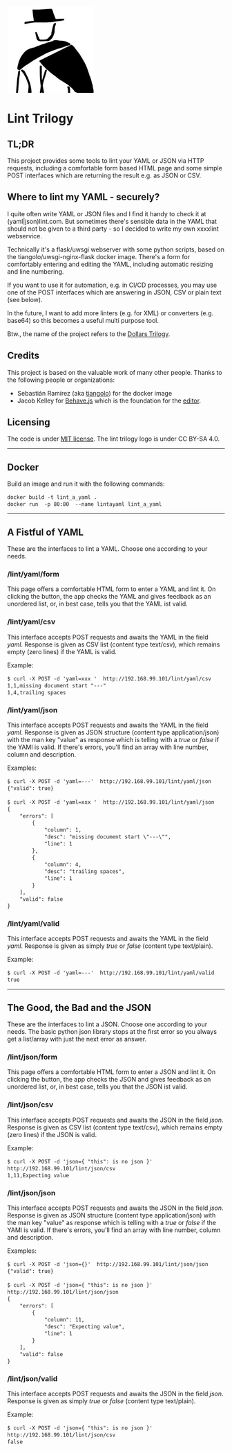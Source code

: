 
![Lint Trilogy Logo](Lint_Trilogy_200px.jpg)

# Lint Trilogy

## TL;DR
This project provides some tools to lint your YAML or JSON via HTTP requests, including a comfortable form based HTML page and some simple POST interfaces which are returning the result e.g. as JSON or CSV.

## Where to lint my YAML - securely?
I quite often write YAML or JSON  files and I find it handy to check it at (yaml|json)lint.com. But sometimes there's sensible data in the YAML that should not be given to a third party - so I decided to write my own xxxxlint webservice.

Technically it's a flask/uwsgi webserver with some python scripts, based on the tiangolo/uwsgi-nginx-flask docker image. There's a form for comfortably entering and editing the YAML, including automatic resizing and line numbering. 

If you want to use it for automation, e.g. in CI/CD processes, you may use one of the POST interfaces which are answering in JSON, CSV or plain text (see below).

In the future, I want to add more linters (e.g. for XML) or converters (e.g. base64) so this becomes a useful multi purpose tool.

Btw., the name of the project refers to the [Dollars Trilogy](https://en.wikipedia.org/wiki/Dollars_Trilogy).

## Credits
This project is based on the valuable work of many other people. Thanks to the following people or organizations:
* Sebastián Ramírez (aka [tiangolo](https://github.com/tiangolo)) for the docker image
* Jacob Kelley for [Behave.js](https://jakiestfu.github.io/Behave.js/) which is the foundation for the [editor](https://embed.plnkr.co/plunk/EKgvbm).

## Licensing
The code is under [MIT license](License.txt). The lint trilogy logo is under CC BY-SA 4.0.

---

## Docker
Build an image and run it with the following commands:
```
docker build -t lint_a_yaml .
docker run  -p 80:80  --name lintayaml lint_a_yaml
```

----

## A Fistful of YAML
These are the interfaces to lint a YAML. Choose one according to your needs.

### /lint/yaml/form
This page offers a comfortable HTML form to enter a YAML and lint it. On clicking the button, the app checks the YAML and gives feedback as an unordered list, or, in best case, tells you that the YAML ist valid.
 
### /lint/yaml/csv
This interface accepts POST requests and awaits the YAML in the field _yaml_. Response is given as CSV list (content type text/csv), which remains empty (zero lines) if the YAML is valid.

Example:
```
$ curl -X POST -d 'yaml=xxx '  http://192.168.99.101/lint/yaml/csv
1,1,missing document start "---"
1,4,trailing spaces
```

### /lint/yaml/json
This interface accepts POST requests and awaits the YAML in the field _yaml_. Response is given as JSON structure (content type application/json) with the man key "value" as response which is telling with a _true_ or _false_ if the YAMl is valid. If there's errors, you'll find an array with line number, column and description. 

Examples:
```
$ curl -X POST -d 'yaml=---'  http://192.168.99.101/lint/yaml/json
{"valid": true}

$ curl -X POST -d 'yaml=xxx '  http://192.168.99.101/lint/yaml/json
{
    "errors": [
        {
            "column": 1,
            "desc": "missing document start \"---\"",
            "line": 1
        },
        {
            "column": 4,
            "desc": "trailing spaces",
            "line": 1
        }
    ],
    "valid": false
}
```

### /lint/yaml/valid
This interface accepts POST requests and awaits the YAML in the field _yaml_. Response is given as simply _true_ or _false_ (content type text/plain).

Example:
```
$ curl -X POST -d 'yaml=---'  http://192.168.99.101/lint/yaml/valid
true
```

----

## The Good, the Bad and the JSON
These are the interfaces to lint a JSON. Choose one according to your needs. The basic python json library stops at the first error so you always get a list/array with just the next error as answer.

### /lint/json/form
This page offers a comfortable HTML form to enter a JSON and lint it. On clicking the button, the app checks the JSON and gives feedback as an unordered list, or, in best case, tells you that the JSON ist valid.
 
### /lint/json/csv
This interface accepts POST requests and awaits the JSON in the field _json_. Response is given as CSV list (content type text/csv), which remains empty (zero lines) if the JSON is valid.

Example:
```
$ curl -X POST -d 'json={ "this": is no json }'  http://192.168.99.101/lint/json/csv
1,11,Expecting value
```

### /lint/json/json
This interface accepts POST requests and awaits the JSON in the field _json_. Response is given as JSON structure (content type application/json) with the man key "value" as response which is telling with a _true_ or _false_ if the YAMl is valid. If there's errors, you'll find an array with line number, column and description. 

Examples:
```
$ curl -X POST -d 'json={}'  http://192.168.99.101/lint/json/json
{"valid": true}

$ curl -X POST -d 'json={ "this": is no json }'  http://192.168.99.101/lint/json/json
{
    "errors": [
        {
            "column": 11,
            "desc": "Expecting value",
            "line": 1
        }
    ],
    "valid": false
}
```

### /lint/json/valid
This interface accepts POST requests and awaits the JSON in the field _json_. Response is given as simply _true_ or _false_ (content type text/plain).

Example:
```
$ curl -X POST -d 'json={ "this": is no json }'  http://192.168.99.101/lint/json/csv
false
```

